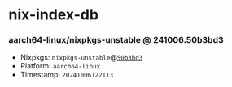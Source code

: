 # nix-index-db
### aarch64-linux/nixpkgs-unstable @ 241006.50b3bd3
- Nixpkgs: `nixpkgs-unstable`@[`50b3bd3`](https://github.com/NixOS/nixpkgs/commit/50b3bd3fed0442bcbf7f58355e990da84af1749d)
- Platform: `aarch64-linux`
- Timestamp: `20241006122113`
